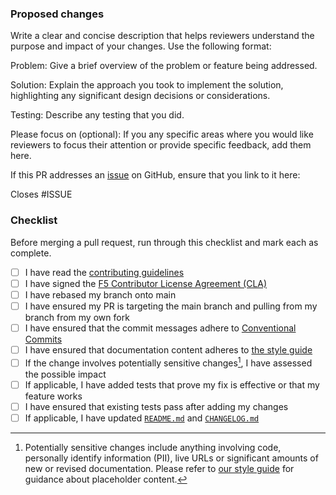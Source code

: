 ### Proposed changes

Write a clear and concise description that helps reviewers understand the purpose and impact of your changes. Use the
following format:

Problem: Give a brief overview of the problem or feature being addressed.

Solution: Explain the approach you took to implement the solution, highlighting any significant design decisions or
considerations.

Testing: Describe any testing that you did.

Please focus on (optional): If you any specific areas where you would like reviewers to focus their attention or provide
specific feedback, add them here.

If this PR addresses an [issue](https://github.com/nginx/documentation/issues) on GitHub, ensure that you link to it here:

Closes #ISSUE

### Checklist

Before merging a pull request, run through this checklist and mark each as complete.

- [ ] I have read the [contributing guidelines](https://github.com/nginx/documentation/blob/main/CONTRIBUTING.md)
- [ ] I have signed the [F5 Contributor License Agreement (CLA)](https://github.com/f5/.github/blob/main/CLA/cla-markdown.md)
- [ ] I have rebased my branch onto main
- [ ] I have ensured my PR is targeting the main branch and pulling from my branch from my own fork
- [ ] I have ensured that the commit messages adhere to [Conventional Commits](https://www.conventionalcommits.org/en/v1.0.0/#summary)
- [ ] I have ensured that documentation content adheres to [the style guide](https://github.com/nginx/documentation/blob/main/templates/style-guide.md)
- [ ] If the change involves potentially sensitive changes[^1], I have assessed the possible impact
- [ ] If applicable, I have added tests that prove my fix is effective or that my feature works
- [ ] I have ensured that existing tests pass after adding my changes
- [ ] If applicable, I have updated [`README.md`](https://github.com/nginx/documentation/blob/main/README.md) and [`CHANGELOG.md`](https://github.com/nginx/documentation/blob/main/CHANGELOG.md)

[^1]: Potentially sensitive changes include anything involving code, personally identify information (PII), live URLs or significant amounts of new or revised documentation. Please refer to [our style guide](https://github.com/nginx/documentation/blob/main/templates/style-guide.md) for guidance about placeholder content.